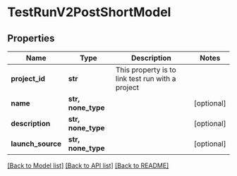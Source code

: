 # TestRunV2PostShortModel


## Properties
Name | Type | Description | Notes
------------ | ------------- | ------------- | -------------
**project_id** | **str** | This property is to link test run with a project | 
**name** | **str, none_type** |  | [optional] 
**description** | **str, none_type** |  | [optional] 
**launch_source** | **str, none_type** |  | [optional] 

[[Back to Model list]](../README.md#documentation-for-models) [[Back to API list]](../README.md#documentation-for-api-endpoints) [[Back to README]](../README.md)


